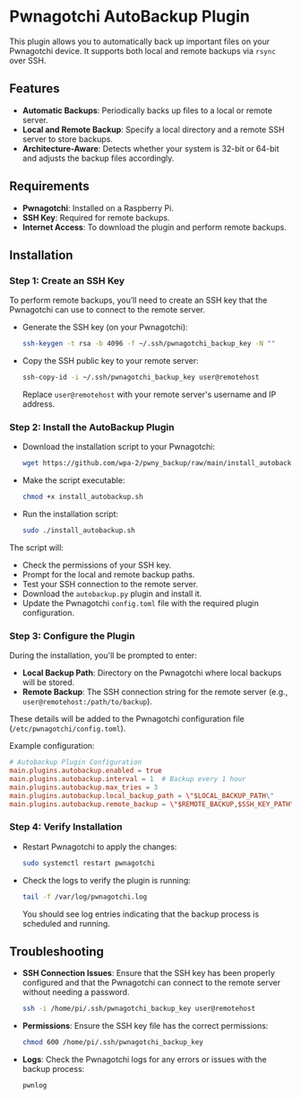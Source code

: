 # **Pwnagotchi AutoBackup Plugin**

This plugin allows you to automatically back up important files on your Pwnagotchi device. It supports both local and remote backups via `rsync` over SSH.

## **Features**

- **Automatic Backups**: Periodically backs up files to a local or remote server.
- **Local and Remote Backup**: Specify a local directory and a remote SSH server to store backups.
- **Architecture-Aware**: Detects whether your system is 32-bit or 64-bit and adjusts the backup files accordingly.

## **Requirements**

- **Pwnagotchi**: Installed on a Raspberry Pi.
- **SSH Key**: Required for remote backups.
- **Internet Access**: To download the plugin and perform remote backups.

## **Installation**

### **Step 1: Create an SSH Key**

To perform remote backups, you’ll need to create an SSH key that the Pwnagotchi can use to connect to the remote server.

- Generate the SSH key (on your Pwnagotchi):

  ```bash
  ssh-keygen -t rsa -b 4096 -f ~/.ssh/pwnagotchi_backup_key -N ""
  ```

- Copy the SSH public key to your remote server:

  ```bash
  ssh-copy-id -i ~/.ssh/pwnagotchi_backup_key user@remotehost
  ```

  Replace `user@remotehost` with your remote server's username and IP address.

### **Step 2: Install the AutoBackup Plugin**

- Download the installation script to your Pwnagotchi:

  ```bash
  wget https://github.com/wpa-2/pwny_backup/raw/main/install_autobackup.sh -O install_autobackup.sh
  ```

- Make the script executable:

  ```bash
  chmod +x install_autobackup.sh
  ```

- Run the installation script:

  ```bash
  sudo ./install_autobackup.sh
  ```

The script will:

- Check the permissions of your SSH key.
- Prompt for the local and remote backup paths.
- Test your SSH connection to the remote server.
- Download the `autobackup.py` plugin and install it.
- Update the Pwnagotchi `config.toml` file with the required plugin configuration.

### **Step 3: Configure the Plugin**

During the installation, you'll be prompted to enter:

- **Local Backup Path**: Directory on the Pwnagotchi where local backups will be stored.
- **Remote Backup**: The SSH connection string for the remote server (e.g., `user@remotehost:/path/to/backup`).

These details will be added to the Pwnagotchi configuration file (`/etc/pwnagotchi/config.toml`).

Example configuration:

```toml
# Autobackup Plugin Configuration
main.plugins.autobackup.enabled = true
main.plugins.autobackup.interval = 1  # Backup every 1 hour
main.plugins.autobackup.max_tries = 3
main.plugins.autobackup.local_backup_path = \"$LOCAL_BACKUP_PATH\"
main.plugins.autobackup.remote_backup = \"$REMOTE_BACKUP,$SSH_KEY_PATH\"
```

### **Step 4: Verify Installation**

- Restart Pwnagotchi to apply the changes:

  ```bash
  sudo systemctl restart pwnagotchi
  ```

- Check the logs to verify the plugin is running:

  ```bash
  tail -f /var/log/pwnagotchi.log
  ```

  You should see log entries indicating that the backup process is scheduled and running.

## **Troubleshooting**

- **SSH Connection Issues**: Ensure that the SSH key has been properly configured and that the Pwnagotchi can connect to the remote server without needing a password.

  ```bash
  ssh -i /home/pi/.ssh/pwnagotchi_backup_key user@remotehost
  ```

- **Permissions**: Ensure the SSH key file has the correct permissions:

  ```bash
  chmod 600 /home/pi/.ssh/pwnagotchi_backup_key
  ```

- **Logs**: Check the Pwnagotchi logs for any errors or issues with the backup process:

  ```bash
  pwnlog
  ```


